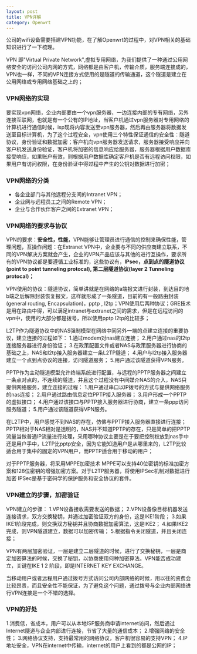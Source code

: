 ```yaml
---
layout: post
title: VPN详解
category: Openwrt
---
```


公司的wifi设备需要搭建VPN功能，在了解Openwrt的过程中，对VPN相关的基础知识进行了一下梳理。

VPN 即"Virtual Private Network",虚拟专用网络，为我们提供了一种通过公用网络安全的访问公司内网的方式，网络都是由客户机，传输介质，服务端连接成的，VPN也一样，不同的VPN连接方式使用的是隧道的传输通道，这个隧道是建立在公用网络或专用网络基础之上的；

### VPN网络的实现

要实现vpn网络，企业内部要由一个vpn服务器，一边连接内部的专有网络，另外连接互联网，也就是有一个公有的IP地址，当客户机通过vpn服务器对专用网络的计算机进行通信时候，isp现将内容发送至vpn服务器，然后再由服务器将数据发送至目标计算机，为了这个过程安全，vpn使用三个特性保证通信的安全性：隧道协议，身份验证和数据加密；客户机向vpn服务器发送请求，服务器接受响应并向客户机发送身份验证，客户机将加密的信息响应给服务器，服务器根据用户数据库接受响应，如果账户有效，则根据用户数据库确定客户机是否有远程访问权限，如果用户有访问权限，在身份验证中得过程中产生的公钥对数据进行加密；

### VPN网络的分类

* 各企业部门与其他远程分支间的Intranet VPN；
* 企业网与远程员工之间的Remote VPN；
* 企业与合作伙伴客户之间的Extranet VPN；

### VPN网络的要求与协议

VPN的要求：__安全性，性能__，VPN能够让管理员进行通信的控制来确保性能，管理问题，互操作问题：在Extranet VPN中，企业要与不同的供应商建立联系，不同的VPN解决方案就会产生，企业的VPN产品应该与其他的进行互操作，要求所有的VPN协议都是要遵循工业标准的，这些协议有，__IPsec，点到点的隧道协议(point to point tunneling protocal), 第二层隧道协议(layer 2 Tunneling protocal)；__

VPN使用的协议：隧道协议，简单讲就是在网络的a端报文进行封装，到达目的地b端之后解除封装恢复报文，这样就形成了一条隧道，目前的有一般路由封装(general routing, Encapsulation)，pptp , l2tp；VPN使用后两种协议；GRE技术是用在路由中得，可以满足intranet与extranet之间的需求，但是在远程访问的vpn中，使用的大部分都是拨号，所以使用pptp l2tp的比较多；

L2TP作为隧道协议中的NAS强制模型在网络中同另外一端的点建立连接的重要协议，建立连接的过程如下：
1.通过modem对nas建立连接；
2.用户通过nas的l2tp连接服务器进行身份验证；
3.在政策配置文件或者NAS与政策服务器进行协商的基础之上，NAS和l2tp接入服务器建立一条L2TP隧道；
4.用户与l2tp接入服务器建立一个点到点协议的连接，访问隧道服务；
5.用户通过该隧道获得VPN服务。


PPTP作为主动隧道模型允许终端系统进行配置，与远程的PPTP服务器之间建立一条点对点的，不连续的隧道，并且这个过程没有中间媒介NAS的介入，NAS只提供网络服务，建立连接的过程：
1.用户通过串口以IP拨号的方式与提供网络服务的nas连接；
2.用户通过路由信息定位PPTP接入服务器；
3.用户形成一个PPTP的虚拟接口；
4.用户通过该接口与PPTP接入服务器进行协商，建立一条ppp访问服务隧道；
5.用户通过该隧道获得VPN服务。


在L2TP中，用户感觉不到NAS的存在，仿佛与PPTP接入服务器直接进行连接；PPTP相对于NAS相对是透明的，NAS并不知道PPTP的存在，只是简单的把PPTP流量当做普通IP流量进行处理，采用哪种协议主要是在于要把控制权放到nas手中还是用户手中，L2TP比pptp安全，因为它能知道用户是从哪里来的，L2TP比较适合用于集中的固定的VPN用户，而PPTP适合用于移动的用户；

对于PPTP服务器，将采用MPPE加密技术 MPPE可以支持40位密钥的标准加密方案和128位密钥的增强加密方案。对于L2TP服务器，将使用IPSec机制对数据进行加密 IPSec是基于密码学的保护服务和安全协议的套件。

### VPN建立的步骤，加密验证

VPN建立的步骤：
1.VPN设备接收需要发送的数据；
2.VPN设备像目标机器发送连接请求，双方交换秘钥，并通过加密验证双方的身份，这是IKE1阶段；
3.如果IKE1阶段完成，则交换双方秘钥并且协商数据加密算法，这是IKE2；
4.如果IKE2完成，则VPN隧道建立，数据可以加密传输；
5.根据指令关闭隧道，并且关闭连接；

VPN有两层加密验证，一层是建立二层隧道的时候，进行了交换秘钥，一层是商定加密算法的时候，交换了秘钥，以协商使用何种加密算法。VPN能否成功建立，关键在IKE 1 2 阶段，即是INTERNET KEY EXCHANGE。

当移动用户或者远程用户通过拨号方式访问公司内部网络的时候，用以往的资费会比较昂贵，而且安全性不能保证，为了避免这个问题，通过拨号与企业内部网络进行VPN连接是一个不错的选择。

### VPN的好处

1.消费低，省成本，用户可以从本地ISP服务商申请internet访问，然后通过Internet隧道与企业内部进行连接，节省了大量的通信成本；
2.增强网络的安全性；
3.网络协议支持，支持最常用的网络协议，客户机很容易的支持VPN；
4.IP地址安全，VPN在internet中传输，internet的用户上看到的都是公网的IP；



